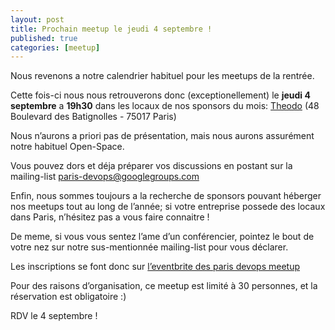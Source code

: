 ```yaml
---
layout: post
title: Prochain meetup le jeudi 4 septembre !
published: true
categories: [meetup]
---
```


Nous revenons a notre calendrier habituel pour les meetups de la rentrée.

Cette fois-ci nous nous retrouverons donc (exceptionellement) le **jeudi 4 septembre** a **19h30** dans les locaux de nos sponsors du mois: [Theodo](http://www.theodo.fr/) (48 Boulevard des Batignolles - 75017 Paris)

Nous n’aurons a priori pas de présentation, mais nous aurons assurément notre habituel Open-Space.

Vous pouvez dors et déja préparer vos discussions en postant sur la mailing-list [paris-devops@googlegroups.com](https://groups.google.com/forum/?fromgroups#!forum/paris-devops)

Enfin, nous sommes toujours a la recherche de sponsors pouvant héberger nos meetups tout au long de l’année; si votre entreprise possede des locaux dans Paris, n’hésitez pas a vous faire connaitre !

De meme, si vous vous sentez l’ame d’un conférencier, pointez le bout de votre nez sur notre sus-mentionnée mailing-list pour vous déclarer.

Les inscriptions se font donc sur [l’eventbrite des paris devops meetup](http://parisdevops-27.eventbrite.com)

Pour des raisons d’organisation, ce meetup est limité à 30 personnes, et la réservation est obligatoire :)

RDV le 4 septembre !
